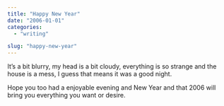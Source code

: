 ```yaml
---
title: "Happy New Year"
date: "2006-01-01"
categories: 
  - "writing"

slug: "happy-new-year"
---
```


It’s a bit blurry, my head is a bit cloudy, everything is so strange and the house is a mess, I guess that means it was a good night.

Hope you too had a enjoyable evening and New Year and that 2006 will bring you everything you want or desire.
